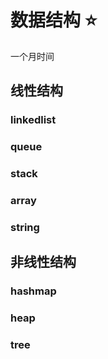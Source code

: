 # 数据结构 ⭐

一个月时间

## 线性结构

### linkedlist

### queue

### stack

### array

### string

## 非线性结构

### hashmap

### heap

### tree
